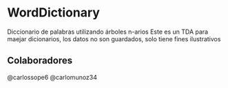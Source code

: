 # WordDictionary
Diccionario de palabras utilizando árboles n-arios
Este es un TDA para maejar dicionarios, los datos no son guardados, solo tiene fines ilustrativos

## Colaboradores
@carlossope6
@carlomunoz34